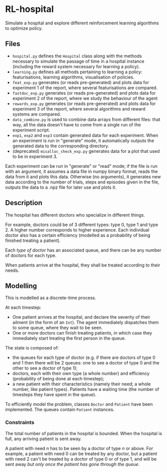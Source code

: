 # RL-hospital

Simulate a hospital and explore different reinforcement learning algorithms to optimize policy.

## Files
- `hospital.py` defines the `Hospital` class along with the methods necessary to simulate the passage of time in a hospital instance (including the reward system necessary for learning a policy).
- `learning.py` defines all methods pertaining to learning a policy: featurisations, learning algorithms, visualisation of policies.
- `feat_exp.py` generates (or reads pre-generated) and plots data for experiment 1 of the report, where several featurisations are compared.
- `fastdoc_exp.py` generates (or reads pre-generated) and plots data for experiment 2 of the report, where we study the behaviour of the agent 
- `rewards_exp.py` generates (or reads pre-generated) and plots data for experiment 3 of the report, where several algorithms and reward systems are compared. 
- `data_combine.py` is used to combine data arrays from different files: that way, all the data doesn't have to come from a single run of the experiment script.
- `exp1`, `exp2` and `exp3` contain generated data for each experiment. When an experiment is run in "generate" mode, it automatically outputs the generated data to the corresponding directory.
- (deprecated) `misalloc_check_exp.py` generates data for a plot that used to be in experiment 3.

Each experiment can be run in "generate" or "read" mode; if the file is run with an argument, it assumes a data file in numpy binary format, reads the data from it and plots this data. Otherwise (no arguments), it generates new data according to the number of trials, steps and episodes given in the file, outputs the data to a .npz file for later use and plots it.

## Description
The hospital has different doctors who specialize in different things.

For example, doctors could be of 3 different types: type 0, type 1 and type 2.
A higher number corresponds to higher experience.
Each individual doctor also has a certain efficiency (modelled as a probability of being finished treating a patient).

Each *type of doctor* has an associated queue, and there can be any number of doctors for each type.

When patients arrive at the hospital, they shall be treated according to their needs.

## Modelling

This is modelled as a discrete-time process.

At each timestep:
- One patient arrives at the hospital, and declare the severity of their ailment (in the form of an `Int`).
The agent immediately dispatches them to some queue, where they wait to be seen.
- One or more doctors can finish treating patients, in which case they immediately start treating the first person in the queue.

The state is composed of:
- the queues for each type of doctor (e.g.
if there are doctors of type 0 and 1 then there will be 2 queues: one to see a doctor of type 0 and the other to see a doctor of type 1);
- doctors, each with their own type (a whole number) and efficiency (probability of being done at each timestep);
- a new patient with their characteristics (namely their need; a whole number, like patient types).
Patients have a waiting time (the number of timesteps they have spent in the queue).

To efficiently model the problem, classes `Doctor` and `Patient` have been implemented.
The queues contain `Patient` instances.

### Constraints
The total number of patients in the hospital is bounded.
When the hospital is full, any arriving patient is sent away.

A patient with need *n* has to be seen by a doctor of type *n* or above.
For example, a patient with need 0 can be treated by any doctor, but a patient with need 2 can't be treated by a doctor of type 0 or of type 1, and will be sent away *but only once the patient has gone through the queue*.
